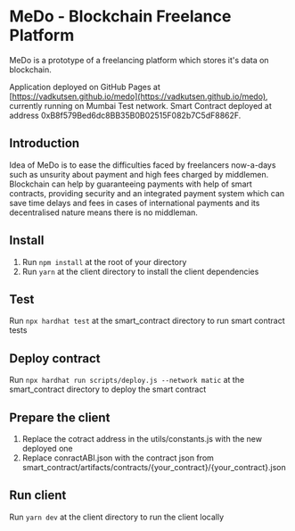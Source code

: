 # MeDo - Blockchain Freelance Platform
MeDo is a prototype of a freelancing platform which stores it's data on blockchain.

Application deployed on GitHub Pages at [https://vadkutsen.github.io/medo](https://vadkutsen.github.io/medo), currently running on Mumbai Test network.
Smart Contract deployed at address 0xB8f579Bed6dc8BB35B0B02515F082b7C5dF8862F.

## Introduction
Idea of MeDo is to ease the difficulties faced by freelancers now-a-days such as unsurity about payment and high fees charged by middlemen. Blockchain can help by guaranteeing payments with help of smart contracts, providing security and an integrated payment system which can save time delays and fees in cases of international payments and its decentralised nature means there is no middleman.

## Install
1. Run `npm install` at the root of your directory
2. Run `yarn` at the client directory to install the client dependencies

## Test
Run `npx hardhat test` at the smart_contract directory to run smart contract tests

## Deploy contract
Run `npx hardhat run scripts/deploy.js --network matic` at the smart_contract directory to deploy the smart contract

## Prepare the client
1. Replace the cotract address in the utils/constants.js with the new deployed one
2. Replace conractABI.json with the contract json from smart_contract/artifacts/contracts/{your_contract}/{your_contract}.json

## Run client
Run `yarn dev` at the client directory to run the client locally


